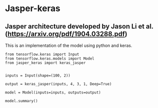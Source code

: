 # Jasper-keras
## Jasper architecture developed by Jason Li et al. (https://arxiv.org/pdf/1904.03288.pdf)

This is an implementation of the model using python and keras.


```
from tensorflow.keras import Input
from tensorflow.keras.models import Model
from jasper_keras import keras_jasper


inputs = Input(shape=(100, 2))

output = keras_jasper(inputs, 4, 3, 1, Deep=True)

model = Model(inputs=inputs, outputs=output)

model.summary()
```
